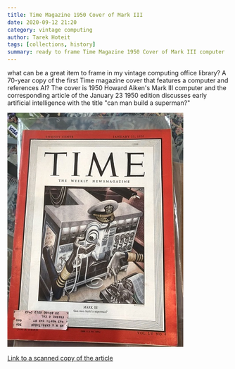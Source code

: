 ```yaml
---
title: Time Magazine 1950 Cover of Mark III
date: 2020-09-12 21:20
category: vintage computing 
author: Tarek Hoteit
tags: [collections, history]
summary: ready to frame Time Magazine 1950 Cover of Mark III computer
---
```


what can be a great item to frame in my vintage computing office library? A 70-year copy of the first Time magazine cover that features a computer and references AI? The cover is 1950 Howard Aiken's Mark III computer and the corresponding article of the January 23 1950 edition discusses early artificial intelligence with the title "can man build a superman?"

![Time Magazine 1950 cover](/assets/images/vintage_computing/time_magazine_1950.jpg)

[Link to a scanned copy of the article](https://1drv.ms/b/s!Au5j9ZnhnCNCt08OMcInHoisw7Hc?e=YLUnhp)
